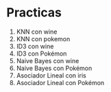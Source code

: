 # Practicas

1. KNN con wine
2. KNN con pokemon
3. ID3 con wine
4. ID3 con Pokémon
5. Naive Bayes con wine
6. Naive Bayes con Pokémon
7. Asociador Lineal con iris
8. Asociador Lineal con Pokémon